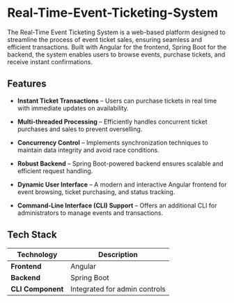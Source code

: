 # Real-Time-Event-Ticketing-System
The Real-Time Event Ticketing System is a web-based platform designed to streamline the process of event ticket sales, ensuring seamless and efficient transactions. Built with Angular for the frontend, Spring Boot for the backend, the system enables users to browse events, purchase tickets, and receive instant confirmations.

## Features

- **Instant Ticket Transactions** – Users can purchase tickets in real time with immediate updates on availability.

- **Multi-threaded Processing** – Efficiently handles concurrent ticket purchases and sales to prevent overselling.

- **Concurrency Control** – Implements synchronization techniques to maintain data integrity and avoid race conditions.

- **Robust Backend** – Spring Boot-powered backend ensures scalable and efficient request handling. 

- **Dynamic User Interface** – A modern and interactive Angular frontend for event browsing, ticket purchasing, and status tracking.

- **Command-Line Interface (CLI) Support** – Offers an additional CLI for administrators to manage events and transactions.

## Tech Stack

| Technology         | Description                      |
|--------------------|----------------------------------|
|  **Frontend**     | Angular                          |
|  **Backend**      | Spring Boot                      |
|  **CLI Component** | Integrated for admin controls    |
